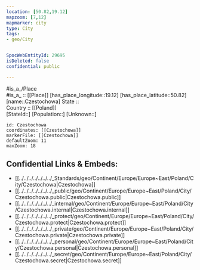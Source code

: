 ```yaml
---
location: [50.82,19.12] 
mapzoom: [7,12] 
mapmarker: city 
type: City
tags:
- geo/City


SpocWebEntityId: 29695
isDeleted: false
confidential: public

---
```

#is_a_/Place  
#is_a_ :: [[Place]] 
[has_place_longitude::19.12] 
[has_place_latitude::50.82] 
[name::Czestochowa] 
State ::  
Country :: [[Poland]]  
[StateId::] 
[Population::] 
[Unknown::] 


```leaflet
id: Czestochowa
coordinates: [[Czestochowa]] 
markerFile: [[Czestochowa]] 
defaultZoom: 11 
maxZoom: 18
```


## Confidential Links & Embeds: 
- [[../../../../../../../_Standards/geo/Continent/Europe/Europe~East/Poland/City/Czestochowa|Czestochowa]] 
- [[../../../../../../../_public/geo/Continent/Europe/Europe~East/Poland/City/Czestochowa.public|Czestochowa.public]] 
- [[../../../../../../../_internal/geo/Continent/Europe/Europe~East/Poland/City/Czestochowa.internal|Czestochowa.internal]] 
- [[../../../../../../../_protect/geo/Continent/Europe/Europe~East/Poland/City/Czestochowa.protect|Czestochowa.protect]] 
- [[../../../../../../../_private/geo/Continent/Europe/Europe~East/Poland/City/Czestochowa.private|Czestochowa.private]] 
- [[../../../../../../../_personal/geo/Continent/Europe/Europe~East/Poland/City/Czestochowa.personal|Czestochowa.personal]] 
- [[../../../../../../../_secret/geo/Continent/Europe/Europe~East/Poland/City/Czestochowa.secret|Czestochowa.secret]] 
